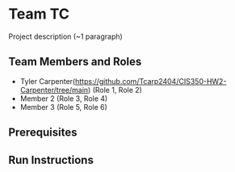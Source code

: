 # Team TC

Project description (~1 paragraph)

## Team Members and Roles

* Tyler Carpenter(https://github.com/Tcarp2404/CIS350-HW2-Carpenter/tree/main) (Role 1, Role 2)
* Member 2 (Role 3, Role 4)
* Member 3 (Role 5, Role 6)

## Prerequisites

## Run Instructions
